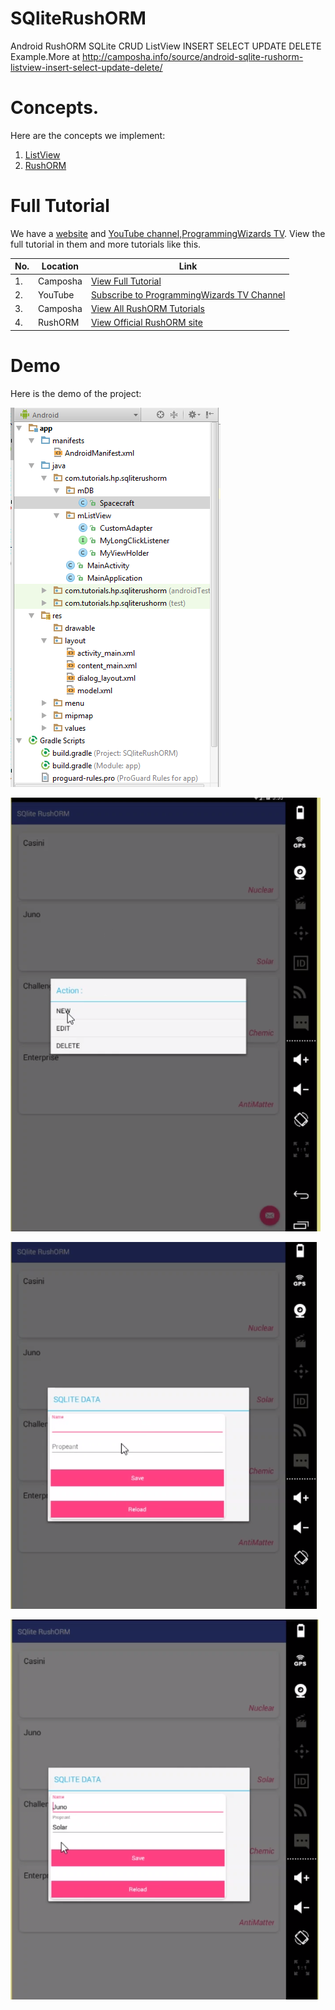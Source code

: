 # SQliteRushORM
Android RushORM SQLite CRUD ListView INSERT SELECT UPDATE DELETE Example.More at http://camposha.info/source/android-sqlite-rushorm-listview-insert-select-update-delete/

# Concepts.

Here are the concepts we implement:

1. [ListView](https://camposha.info/android/listview)
2. [RushORM](https://camposha.info/android/sqlite/rushorm)


# Full Tutorial

We have a [website](https://camposha.info) and [YouTube channel,ProgrammingWizards TV](http://www.youtube.com/c/programmingwizards). View the full tutorial in them and more tutorials
like this.


|No.|Location|Link|
|---|--------|---------|
|1.|Camposha|[View Full Tutorial](https://camposha.info/android/sqlite/rushorm)|
|2.|YouTube |[Subscribe to ProgrammingWizards TV Channel](https://www.youtube.com/c/programmingwizards) |
|3.|Camposha|[View All RushORM Tutorials](https://camposha.info/android/sqlite/rushorm)|
|4.|RushORM|[View Official RushORM site](http://www.rushorm.co.uk/)|

# Demo

Here is the demo of the project:

![](/Camposha/demos/Project-Structure.PNG)

![](/Camposha/demos/ListView-ContextMenu.PNG)

![](/Camposha/demos/RushORM-Save.PNG)

![](/Camposha/demos/RushORM-Edit.PNG)


